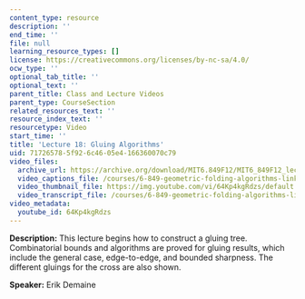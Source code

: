 ```yaml
---
content_type: resource
description: ''
end_time: ''
file: null
learning_resource_types: []
license: https://creativecommons.org/licenses/by-nc-sa/4.0/
ocw_type: ''
optional_tab_title: ''
optional_text: ''
parent_title: Class and Lecture Videos
parent_type: CourseSection
related_resources_text: ''
resource_index_text: ''
resourcetype: Video
start_time: ''
title: 'Lecture 18: Gluing Algorithms'
uid: 71726578-5f92-6c46-05e4-166360070c79
video_files:
  archive_url: https://archive.org/download/MIT6.849F12/MIT6_849F12_lec18_300k.mp4
  video_captions_file: /courses/6-849-geometric-folding-algorithms-linkages-origami-polyhedra-fall-2012/8c4f21426b785c969c281de593145aa6_64Kp4kgRdzs.vtt
  video_thumbnail_file: https://img.youtube.com/vi/64Kp4kgRdzs/default.jpg
  video_transcript_file: /courses/6-849-geometric-folding-algorithms-linkages-origami-polyhedra-fall-2012/fcebd9778044182ef88662b5542b9282_64Kp4kgRdzs.pdf
video_metadata:
  youtube_id: 64Kp4kgRdzs
---
```


**Description:** This lecture begins how to construct a gluing tree. Combinatorial bounds and algorithms are proved for gluing results, which include the general case, edge-to-edge, and bounded sharpness. The different gluings for the cross are also shown.

**Speaker:** Erik Demaine

